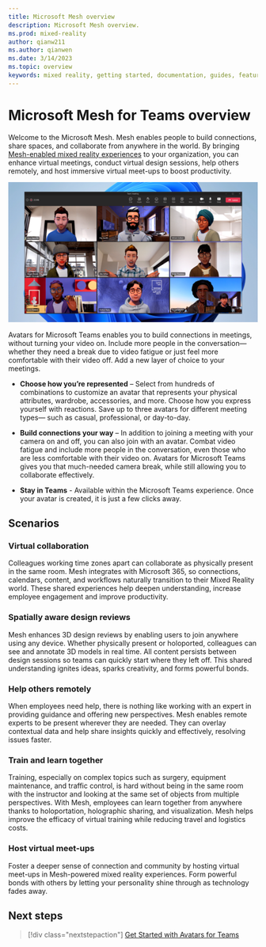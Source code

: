 ```yaml
---
title: Microsoft Mesh overview
description: Microsoft Mesh overview.
ms.prod: mixed-reality
author: qianw211
ms.author: qianwen
ms.date: 3/14/2023
ms.topic: overview
keywords: mixed reality, getting started, documentation, guides, features, holograms
---
```


# Microsoft Mesh for Teams overview

Welcome to the Microsoft Mesh. Mesh enables people to build connections, share spaces, and collaborate from anywhere in the world. By bringing [Mesh-enabled mixed reality experiences](get-started.md) to your organization, you can enhance virtual meetings, conduct virtual design sessions, help others remotely, and host immersive virtual meet-ups to boost productivity.  

![An image of people meeting in Microsoft Teams as avatars.](media/avatars-hero-image.png)

Avatars for Microsoft Teams enables you to build connections in meetings, without turning your video on. Include more people in the conversation— whether they need a break due to video fatigue or just feel more comfortable with their video off. Add a new layer of choice to your meetings. 

* **Choose how you’re represented** – Select from hundreds of combinations to customize an avatar that represents your physical attributes, wardrobe, accessories, and more. Choose how you express yourself with reactions. Save up to three avatars for different meeting types— such as casual, professional, or day-to-day. 

* **Build connections your way** – In addition to joining a meeting with your camera on and off, you can also join with an avatar. Combat video fatigue and include more people in the conversation, even those who are less comfortable with their video on. Avatars for Microsoft Teams gives you that much-needed camera break, while still allowing you to collaborate effectively. 

* **Stay in Teams** - Available within the Microsoft Teams experience. Once your avatar is created, it is just a few clicks away.  

## Scenarios

### **Virtual collaboration**

Colleagues working time zones apart can collaborate as physically present in the same room. Mesh integrates with Microsoft 365, so connections, calendars, content, and workflows naturally transition to their Mixed Reality world. These shared experiences help deepen understanding, increase employee engagement and improve productivity.

### **Spatially aware design reviews**

Mesh enhances 3D design reviews by enabling users to join anywhere using any device. Whether physically present or holoported, colleagues can see and annotate 3D models in real time. All content persists between design sessions so teams can quickly start where they left off. This shared understanding ignites ideas, sparks creativity, and forms powerful bonds.

### **Help others remotely**

When employees need help, there is nothing like working with an expert in providing guidance and offering new perspectives. Mesh enables remote experts to be present wherever they are needed. They can overlay contextual data and help share insights quickly and effectively, resolving issues faster.

### **Train and learn together**

Training, especially on complex topics such as surgery, equipment maintenance, and traffic control, is hard without being in the same room with the instructor and looking at the same set of objects from multiple perspectives. With Mesh, employees can learn together from anywhere thanks to holoportation, holographic sharing, and visualization. Mesh helps improve the efficacy of virtual training while reducing travel and logistics costs.

### **Host virtual meet-ups**

Foster a deeper sense of connection and community by hosting virtual meet-ups in Mesh-powered mixed reality experiences. Form powerful bonds with others by letting your personality shine through as technology fades away.

## Next steps

   > [!div class="nextstepaction"]
   > [Get Started with Avatars for Teams](get-started.md)
